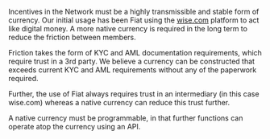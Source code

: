 Incentives in the Network must be a highly transmissible and stable form of currency.  Our initial usage has been Fiat using the [wise.com](https://wise.com) platform to act like digital money.  A more native currency is required in the long term to reduce the friction between members.

Friction takes the form of KYC and AML documentation requirements, which require trust in a 3rd party.  We believe a currency can be constructed that exceeds current KYC and AML requirements without any of the paperwork required.

Further, the use of Fiat always requires trust in an intermediary (in this case wise.com) whereas a native currency can reduce this trust further.

A native currency must be programmable, in that further functions can operate atop the currency using an API.  